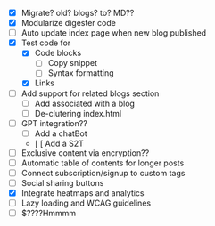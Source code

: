 - [x] Migrate? old? blogs? to? MD??
- [x] Modularize digester code
- [ ] Auto update index page when new blog published
- [x] Test code for
    - [x] Code blocks
        - [ ] Copy snippet
        - [ ] Syntax formatting
    - [x] Links
- [ ] Add support for related blogs section
    - [ ] Add associated with a blog
    - [ ] De-clutering index.html
- [ ] GPT integration??
	- [ ] Add a chatBot
	- [ [  Add a S2T
- [ ] Exclusive content via encryption??
- [ ] Automatic table of contents for longer posts
- [ ] Connect subscription/signup to custom tags
- [ ] Social sharing buttons
- [x] Integrate heatmaps and analytics
- [ ] Lazy loading and WCAG guidelines
- [ ] $????Hmmmm
